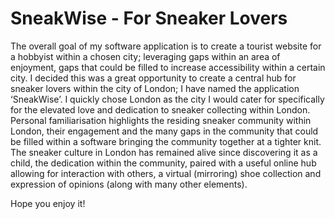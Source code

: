 # SneakWise - For Sneaker Lovers 

The overall goal of my software application is to create a tourist website for a hobbyist within a chosen city; leveraging gaps within an area of enjoyment, gaps that could be filled to increase accessibility within a certain city. I decided this was a great opportunity to create a central hub for sneaker lovers within the city of London; I have named the application ‘SneakWise’. I quickly chose London as the city I would cater for specifically for the elevated love and dedication to sneaker collecting within London. Personal familiarisation highlights the residing sneaker community within London, their engagement and the many gaps in the community that could be filled within a software bringing the community together at a tighter knit. The sneaker culture in London has remained alive since discovering it as a child, the dedication within the community, paired with a useful online hub allowing for interaction with others, a virtual (mirroring) shoe collection and expression of opinions (along with many other elements).

Hope you enjoy it!